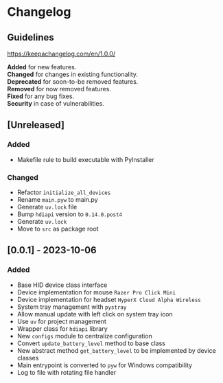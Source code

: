 # Changelog

## Guidelines

https://keepachangelog.com/en/1.0.0/

**Added** for new features.\
**Changed** for changes in existing functionality.\
**Deprecated** for soon-to-be removed features.\
**Removed** for now removed features.\
**Fixed** for any bug fixes.\
**Security** in case of vulnerabilities.

## [Unreleased]

### Added

- Makefile rule to build executable with PyInstaller

### Changed

- Refactor `initialize_all_devices`
- Rename `main.pyw` to main.py
- Generate `uv.lock` file
- Bump `hdiapi` version to `0.14.0.post4`
- Generate `uv.lock`
- Move to `src` as package root

## [0.0.1] - 2023-10-06

### Added

- Base HID device class interface
- Device implementation for mouse `Razer Pro Click Mini`
- Device implementation for headset `HyperX Cloud Alpha Wireless`
- System tray management with `pystray`
- Allow manual update with left click on system tray icon
- Use `uv` for project management
- Wrapper class for `hdiapi` library
- New `configs` module to centralize configuration
- Convert `update_battery_level` method to base class
- New abstract method `get_battery_level` to be implemented by device classes
- Main entrypoint is converted to `pyw` for Windows compatibility
- Log to file with rotating file handler
